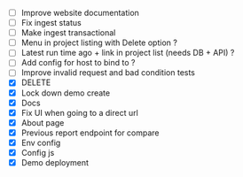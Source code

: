 - [ ] Improve website documentation
- [ ] Fix ingest status
- [ ] Make ingest transactional
- [ ] Menu in project listing with Delete option ?
- [ ] Latest run time ago + link in project list (needs DB + API) ?
- [ ] Add config for host to bind to ?
- [ ] Improve invalid request and bad condition tests
- [x] DELETE
- [x] Lock down demo create
- [x] Docs
- [x] Fix UI when going to a direct url
- [x] About page
- [x] Previous report endpoint for compare
- [x] Env config
- [x] Config js
- [x] Demo deployment
